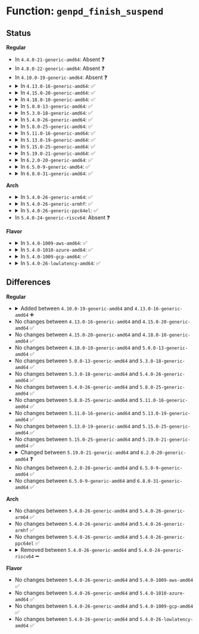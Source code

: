 # Function: <code>genpd_finish_suspend</code>

## Status
<b>Regular</b>
<ul>
<li>
In <code>4.4.0-21-generic-amd64</code>: Absent ❓
</li>
<li>
In <code>4.8.0-22-generic-amd64</code>: Absent ❓
</li>
<li>
In <code>4.10.0-19-generic-amd64</code>: Absent ❓
</li>
<li>
<details>
<summary>In <code>4.13.0-16-generic-amd64</code>: ✅</summary>

```c
int genpd_finish_suspend(struct device * dev, bool poweroff)
```

```json
{
  "name": "genpd_finish_suspend",
  "collision_type": "Unique Static",
  "inline_type": "No",
  "funcs": [
    {
      "addr": 18446744071585085664,
      "name": "genpd_finish_suspend",
      "external": false,
      "loc": "drivers/base/power/domain.c:913",
      "file": "drivers/base/power/domain.c",
      "inline": "seen, unknown",
      "caller_inline": [],
      "caller_func": [
        "drivers/base/power/domain.c:pm_genpd_poweroff_noirq",
        "drivers/base/power/domain.c:pm_genpd_poweroff_noirq",
        "drivers/base/power/domain.c:pm_genpd_suspend_noirq",
        "drivers/base/power/domain.c:pm_genpd_suspend_noirq"
      ]
    }
  ],
  "symbols": [
    {
      "addr": 18446744071585085664,
      "name": "genpd_finish_suspend",
      "section": ".text",
      "bind": "STB_LOCAL",
      "size": 212
    }
  ]
}
```
</details>
</li>
<li>
<details>
<summary>In <code>4.15.0-20-generic-amd64</code>: ✅</summary>

```c
int genpd_finish_suspend(struct device * dev, bool poweroff)
```

```json
{
  "name": "genpd_finish_suspend",
  "collision_type": "Unique Static",
  "inline_type": "No",
  "funcs": [
    {
      "addr": 18446744071585511136,
      "name": "genpd_finish_suspend",
      "external": false,
      "loc": "drivers/base/power/domain.c:1032",
      "file": "drivers/base/power/domain.c",
      "inline": "seen, unknown",
      "caller_inline": [],
      "caller_func": [
        "drivers/base/power/domain.c:genpd_poweroff_noirq",
        "drivers/base/power/domain.c:genpd_poweroff_noirq",
        "drivers/base/power/domain.c:genpd_suspend_noirq",
        "drivers/base/power/domain.c:genpd_suspend_noirq"
      ]
    }
  ],
  "symbols": [
    {
      "addr": 18446744071585511136,
      "name": "genpd_finish_suspend",
      "section": ".text",
      "bind": "STB_LOCAL",
      "size": 241
    }
  ]
}
```
</details>
</li>
<li>
<details>
<summary>In <code>4.18.0-10-generic-amd64</code>: ✅</summary>

```c
int genpd_finish_suspend(struct device * dev, bool poweroff)
```

```json
{
  "name": "genpd_finish_suspend",
  "collision_type": "Unique Static",
  "inline_type": "No",
  "funcs": [
    {
      "addr": 18446744071585756048,
      "name": "genpd_finish_suspend",
      "external": false,
      "loc": "drivers/base/power/domain.c:1033",
      "file": "drivers/base/power/domain.c",
      "inline": "seen, unknown",
      "caller_inline": [],
      "caller_func": [
        "drivers/base/power/domain.c:genpd_poweroff_noirq",
        "drivers/base/power/domain.c:genpd_poweroff_noirq",
        "drivers/base/power/domain.c:genpd_suspend_noirq",
        "drivers/base/power/domain.c:genpd_suspend_noirq"
      ]
    }
  ],
  "symbols": [
    {
      "addr": 18446744071585756048,
      "name": "genpd_finish_suspend",
      "section": ".text",
      "bind": "STB_LOCAL",
      "size": 282
    }
  ]
}
```
</details>
</li>
<li>
<details>
<summary>In <code>5.0.0-13-generic-amd64</code>: ✅</summary>

```c
int genpd_finish_suspend(struct device * dev, bool poweroff)
```

```json
{
  "name": "genpd_finish_suspend",
  "collision_type": "Unique Static",
  "inline_type": "No",
  "funcs": [
    {
      "addr": 18446744071585890416,
      "name": "genpd_finish_suspend",
      "external": false,
      "loc": "drivers/base/power/domain.c:1112",
      "file": "drivers/base/power/domain.c",
      "inline": "seen, unknown",
      "caller_inline": [],
      "caller_func": [
        "drivers/base/power/domain.c:genpd_poweroff_noirq",
        "drivers/base/power/domain.c:genpd_poweroff_noirq",
        "drivers/base/power/domain.c:genpd_suspend_noirq",
        "drivers/base/power/domain.c:genpd_suspend_noirq"
      ]
    }
  ],
  "symbols": [
    {
      "addr": 18446744071585890416,
      "name": "genpd_finish_suspend",
      "section": ".text",
      "bind": "STB_LOCAL",
      "size": 282
    }
  ]
}
```
</details>
</li>
<li>
<details>
<summary>In <code>5.3.0-18-generic-amd64</code>: ✅</summary>

```c
int genpd_finish_suspend(struct device * dev, bool poweroff)
```

```json
{
  "name": "genpd_finish_suspend",
  "collision_type": "Unique Static",
  "inline_type": "No",
  "funcs": [
    {
      "addr": 18446744071586127280,
      "name": "genpd_finish_suspend",
      "external": false,
      "loc": "drivers/base/power/domain.c:1115",
      "file": "drivers/base/power/domain.c",
      "inline": "seen, unknown",
      "caller_inline": [],
      "caller_func": [
        "drivers/base/power/domain.c:genpd_poweroff_noirq",
        "drivers/base/power/domain.c:genpd_suspend_noirq",
        "drivers/base/power/domain.c:genpd_suspend_noirq"
      ]
    }
  ],
  "symbols": [
    {
      "addr": 18446744071586127280,
      "name": "genpd_finish_suspend",
      "section": ".text",
      "bind": "STB_LOCAL",
      "size": 292
    }
  ]
}
```
</details>
</li>
<li>
<details>
<summary>In <code>5.4.0-26-generic-amd64</code>: ✅</summary>

```c
int genpd_finish_suspend(struct device * dev, bool poweroff)
```

```json
{
  "name": "genpd_finish_suspend",
  "collision_type": "Unique Static",
  "inline_type": "No",
  "funcs": [
    {
      "addr": 18446744071586276656,
      "name": "genpd_finish_suspend",
      "external": false,
      "loc": "drivers/base/power/domain.c:1110",
      "file": "drivers/base/power/domain.c",
      "inline": "seen, unknown",
      "caller_inline": [],
      "caller_func": [
        "drivers/base/power/domain.c:genpd_poweroff_noirq",
        "drivers/base/power/domain.c:genpd_suspend_noirq",
        "drivers/base/power/domain.c:genpd_suspend_noirq"
      ]
    }
  ],
  "symbols": [
    {
      "addr": 18446744071586276656,
      "name": "genpd_finish_suspend",
      "section": ".text",
      "bind": "STB_LOCAL",
      "size": 292
    }
  ]
}
```
</details>
</li>
<li>
<details>
<summary>In <code>5.8.0-25-generic-amd64</code>: ✅</summary>

```c
int genpd_finish_suspend(struct device * dev, bool poweroff)
```

```json
{
  "name": "genpd_finish_suspend",
  "collision_type": "Unique Static",
  "inline_type": "No",
  "funcs": [
    {
      "addr": 18446744071587043408,
      "name": "genpd_finish_suspend",
      "external": false,
      "loc": "drivers/base/power/domain.c:1099",
      "file": "drivers/base/power/domain.c",
      "inline": "seen, unknown",
      "caller_inline": [],
      "caller_func": [
        "drivers/base/power/domain.c:genpd_poweroff_noirq",
        "drivers/base/power/domain.c:genpd_suspend_noirq",
        "drivers/base/power/domain.c:genpd_suspend_noirq"
      ]
    }
  ],
  "symbols": [
    {
      "addr": 18446744071587043408,
      "name": "genpd_finish_suspend",
      "section": ".text",
      "bind": "STB_LOCAL",
      "size": 292
    }
  ]
}
```
</details>
</li>
<li>
<details>
<summary>In <code>5.11.0-16-generic-amd64</code>: ✅</summary>

```c
int genpd_finish_suspend(struct device * dev, bool poweroff)
```

```json
{
  "name": "genpd_finish_suspend",
  "collision_type": "Unique Static",
  "inline_type": "No",
  "funcs": [
    {
      "addr": 18446744071587127312,
      "name": "genpd_finish_suspend",
      "external": false,
      "loc": "drivers/base/power/domain.c:1144",
      "file": "drivers/base/power/domain.c",
      "inline": "seen, unknown",
      "caller_inline": [],
      "caller_func": [
        "drivers/base/power/domain.c:genpd_poweroff_noirq",
        "drivers/base/power/domain.c:genpd_suspend_noirq",
        "drivers/base/power/domain.c:genpd_suspend_noirq"
      ]
    }
  ],
  "symbols": [
    {
      "addr": 18446744071587127312,
      "name": "genpd_finish_suspend",
      "section": ".text",
      "bind": "STB_LOCAL",
      "size": 292
    }
  ]
}
```
</details>
</li>
<li>
<details>
<summary>In <code>5.13.0-19-generic-amd64</code>: ✅</summary>

```c
int genpd_finish_suspend(struct device * dev, bool poweroff)
```

```json
{
  "name": "genpd_finish_suspend",
  "collision_type": "Unique Static",
  "inline_type": "No",
  "funcs": [
    {
      "addr": 18446744071587013664,
      "name": "genpd_finish_suspend",
      "external": false,
      "loc": "drivers/base/power/domain.c:1139",
      "file": "drivers/base/power/domain.c",
      "inline": "seen, unknown",
      "caller_inline": [],
      "caller_func": [
        "drivers/base/power/domain.c:genpd_poweroff_noirq",
        "drivers/base/power/domain.c:genpd_suspend_noirq",
        "drivers/base/power/domain.c:genpd_suspend_noirq"
      ]
    }
  ],
  "symbols": [
    {
      "addr": 18446744071587013664,
      "name": "genpd_finish_suspend",
      "section": ".text",
      "bind": "STB_LOCAL",
      "size": 288
    }
  ]
}
```
</details>
</li>
<li>
<details>
<summary>In <code>5.15.0-25-generic-amd64</code>: ✅</summary>

```c
int genpd_finish_suspend(struct device * dev, bool poweroff)
```

```json
{
  "name": "genpd_finish_suspend",
  "collision_type": "Unique Static",
  "inline_type": "No",
  "funcs": [
    {
      "addr": 18446744071587584896,
      "name": "genpd_finish_suspend",
      "external": false,
      "loc": "drivers/base/power/domain.c:1179",
      "file": "drivers/base/power/domain.c",
      "inline": "seen, unknown",
      "caller_inline": [],
      "caller_func": [
        "drivers/base/power/domain.c:genpd_poweroff_noirq",
        "drivers/base/power/domain.c:genpd_suspend_noirq",
        "drivers/base/power/domain.c:genpd_suspend_noirq"
      ]
    }
  ],
  "symbols": [
    {
      "addr": 18446744071587584896,
      "name": "genpd_finish_suspend",
      "section": ".text",
      "bind": "STB_LOCAL",
      "size": 288
    }
  ]
}
```
</details>
</li>
<li>
<details>
<summary>In <code>5.19.0-21-generic-amd64</code>: ✅</summary>

```c
int genpd_finish_suspend(struct device * dev, bool poweroff)
```

```json
{
  "name": "genpd_finish_suspend",
  "collision_type": "Unique Static",
  "inline_type": "No",
  "funcs": [
    {
      "addr": 18446744071588916048,
      "name": "genpd_finish_suspend",
      "external": false,
      "loc": "drivers/base/power/domain.c:1197",
      "file": "drivers/base/power/domain.c",
      "inline": "seen, unknown",
      "caller_inline": [],
      "caller_func": [
        "drivers/base/power/domain.c:genpd_poweroff_noirq",
        "drivers/base/power/domain.c:genpd_suspend_noirq",
        "drivers/base/power/domain.c:genpd_suspend_noirq"
      ]
    }
  ],
  "symbols": [
    {
      "addr": 18446744071588916048,
      "name": "genpd_finish_suspend",
      "section": ".text",
      "bind": "STB_LOCAL",
      "size": 306
    }
  ]
}
```
</details>
</li>
<li>
<details>
<summary>In <code>6.2.0-20-generic-amd64</code>: ✅</summary>

```c
int genpd_finish_suspend(struct device * dev, int (*)(struct device *) suspend_noirq, int (*)(struct device *) resume_noirq)
```

```json
{
  "name": "genpd_finish_suspend",
  "collision_type": "Unique Static",
  "inline_type": "No",
  "funcs": [
    {
      "addr": 18446744071590437232,
      "name": "genpd_finish_suspend",
      "external": false,
      "loc": "drivers/base/power/domain.c:1219",
      "file": "drivers/base/power/domain.c",
      "inline": "seen, unknown",
      "caller_inline": [],
      "caller_func": [
        "drivers/base/power/domain.c:genpd_poweroff_noirq",
        "drivers/base/power/domain.c:genpd_freeze_noirq",
        "drivers/base/power/domain.c:genpd_suspend_noirq"
      ]
    }
  ],
  "symbols": [
    {
      "addr": 18446744071590437232,
      "name": "genpd_finish_suspend",
      "section": ".text",
      "bind": "STB_LOCAL",
      "size": 279
    }
  ]
}
```
</details>
</li>
<li>
<details>
<summary>In <code>6.5.0-9-generic-amd64</code>: ✅</summary>

```c
int genpd_finish_suspend(struct device * dev, int (*)(struct device *) suspend_noirq, int (*)(struct device *) resume_noirq)
```

```json
{
  "name": "genpd_finish_suspend",
  "collision_type": "Unique Static",
  "inline_type": "No",
  "funcs": [
    {
      "addr": 18446744071590756896,
      "name": "genpd_finish_suspend",
      "external": false,
      "loc": "drivers/base/power/domain.c:1245",
      "file": "drivers/base/power/domain.c",
      "inline": "seen, unknown",
      "caller_inline": [],
      "caller_func": [
        "drivers/base/power/domain.c:genpd_poweroff_noirq",
        "drivers/base/power/domain.c:genpd_freeze_noirq",
        "drivers/base/power/domain.c:genpd_suspend_noirq"
      ]
    }
  ],
  "symbols": [
    {
      "addr": 18446744071590756896,
      "name": "genpd_finish_suspend",
      "section": ".text",
      "bind": "STB_LOCAL",
      "size": 279
    }
  ]
}
```
</details>
</li>
<li>
<details>
<summary>In <code>6.8.0-31-generic-amd64</code>: ✅</summary>

```c
int genpd_finish_suspend(struct device * dev, int (*)(struct device *) suspend_noirq, int (*)(struct device *) resume_noirq)
```

```json
{
  "name": "genpd_finish_suspend",
  "collision_type": "Unique Static",
  "inline_type": "No",
  "funcs": [
    {
      "addr": 18446744071590001952,
      "name": "genpd_finish_suspend",
      "external": false,
      "loc": "drivers/pmdomain/core.c:1252",
      "file": "drivers/pmdomain/core.c",
      "inline": "seen, unknown",
      "caller_inline": [],
      "caller_func": [
        "drivers/pmdomain/core.c:genpd_poweroff_noirq",
        "drivers/pmdomain/core.c:genpd_freeze_noirq",
        "drivers/pmdomain/core.c:genpd_suspend_noirq"
      ]
    }
  ],
  "symbols": [
    {
      "addr": 18446744071590001952,
      "name": "genpd_finish_suspend",
      "section": ".text",
      "bind": "STB_LOCAL",
      "size": 279
    }
  ]
}
```
</details>
</li>
</ul>
<b>Arch</b>
<ul>
<li>
<details>
<summary>In <code>5.4.0-26-generic-arm64</code>: ✅</summary>

```c
int genpd_finish_suspend(struct device * dev, bool poweroff)
```

```json
{
  "name": "genpd_finish_suspend",
  "collision_type": "Unique Static",
  "inline_type": "No",
  "funcs": [
    {
      "addr": 18446603336499105928,
      "name": "genpd_finish_suspend",
      "external": false,
      "loc": "drivers/base/power/domain.c:1110",
      "file": "drivers/base/power/domain.c",
      "inline": "seen, unknown",
      "caller_inline": [],
      "caller_func": [
        "drivers/base/power/domain.c:genpd_poweroff_noirq",
        "drivers/base/power/domain.c:genpd_poweroff_noirq",
        "drivers/base/power/domain.c:genpd_suspend_noirq",
        "drivers/base/power/domain.c:genpd_suspend_noirq"
      ]
    }
  ],
  "symbols": [
    {
      "addr": 18446603336499105928,
      "name": "genpd_finish_suspend",
      "section": ".text",
      "bind": "STB_LOCAL",
      "size": 320
    }
  ]
}
```
</details>
</li>
<li>
<details>
<summary>In <code>5.4.0-26-generic-armhf</code>: ✅</summary>

```c
int genpd_finish_suspend(struct device * dev, bool poweroff)
```

```json
{
  "name": "genpd_finish_suspend",
  "collision_type": "Unique Static",
  "inline_type": "No",
  "funcs": [
    {
      "addr": 3231656804,
      "name": "genpd_finish_suspend",
      "external": false,
      "loc": "drivers/base/power/domain.c:1110",
      "file": "drivers/base/power/domain.c",
      "inline": "seen, unknown",
      "caller_inline": [],
      "caller_func": [
        "drivers/base/power/domain.c:genpd_poweroff_noirq",
        "drivers/base/power/domain.c:genpd_suspend_noirq"
      ]
    }
  ],
  "symbols": [
    {
      "addr": 3231656804,
      "name": "genpd_finish_suspend",
      "section": ".text",
      "bind": "STB_LOCAL",
      "size": 288
    }
  ]
}
```
</details>
</li>
<li>
<details>
<summary>In <code>5.4.0-26-generic-ppc64el</code>: ✅</summary>

```c
int genpd_finish_suspend(struct device * dev, bool poweroff)
```

```json
{
  "name": "genpd_finish_suspend",
  "collision_type": "Unique Static",
  "inline_type": "No",
  "funcs": [
    {
      "addr": 13835058055292288944,
      "name": "genpd_finish_suspend",
      "external": false,
      "loc": "drivers/base/power/domain.c:1110",
      "file": "drivers/base/power/domain.c",
      "inline": "seen, unknown",
      "caller_inline": [],
      "caller_func": [
        "drivers/base/power/domain.c:genpd_poweroff_noirq",
        "drivers/base/power/domain.c:genpd_poweroff_noirq",
        "drivers/base/power/domain.c:genpd_suspend_noirq",
        "drivers/base/power/domain.c:genpd_suspend_noirq"
      ]
    }
  ],
  "symbols": [
    {
      "addr": 13835058055292288944,
      "name": "genpd_finish_suspend",
      "section": ".text",
      "bind": "STB_LOCAL",
      "size": 520
    }
  ]
}
```
</details>
</li>
<li>
In <code>5.4.0-24-generic-riscv64</code>: Absent ❓
</li>
</ul>
<b>Flavor</b>
<ul>
<li>
<details>
<summary>In <code>5.4.0-1009-aws-amd64</code>: ✅</summary>

```c
int genpd_finish_suspend(struct device * dev, bool poweroff)
```

```json
{
  "name": "genpd_finish_suspend",
  "collision_type": "Unique Static",
  "inline_type": "No",
  "funcs": [
    {
      "addr": 18446744071586039904,
      "name": "genpd_finish_suspend",
      "external": false,
      "loc": "drivers/base/power/domain.c:1110",
      "file": "drivers/base/power/domain.c",
      "inline": "seen, unknown",
      "caller_inline": [],
      "caller_func": [
        "drivers/base/power/domain.c:genpd_poweroff_noirq",
        "drivers/base/power/domain.c:genpd_suspend_noirq",
        "drivers/base/power/domain.c:genpd_suspend_noirq"
      ]
    }
  ],
  "symbols": [
    {
      "addr": 18446744071586039904,
      "name": "genpd_finish_suspend",
      "section": ".text",
      "bind": "STB_LOCAL",
      "size": 292
    }
  ]
}
```
</details>
</li>
<li>
<details>
<summary>In <code>5.4.0-1010-azure-amd64</code>: ✅</summary>

```c
int genpd_finish_suspend(struct device * dev, bool poweroff)
```

```json
{
  "name": "genpd_finish_suspend",
  "collision_type": "Unique Static",
  "inline_type": "No",
  "funcs": [
    {
      "addr": 18446744071585885920,
      "name": "genpd_finish_suspend",
      "external": false,
      "loc": "drivers/base/power/domain.c:1110",
      "file": "drivers/base/power/domain.c",
      "inline": "seen, unknown",
      "caller_inline": [],
      "caller_func": [
        "drivers/base/power/domain.c:genpd_poweroff_noirq",
        "drivers/base/power/domain.c:genpd_suspend_noirq",
        "drivers/base/power/domain.c:genpd_suspend_noirq"
      ]
    }
  ],
  "symbols": [
    {
      "addr": 18446744071585885920,
      "name": "genpd_finish_suspend",
      "section": ".text",
      "bind": "STB_LOCAL",
      "size": 292
    }
  ]
}
```
</details>
</li>
<li>
<details>
<summary>In <code>5.4.0-1009-gcp-amd64</code>: ✅</summary>

```c
int genpd_finish_suspend(struct device * dev, bool poweroff)
```

```json
{
  "name": "genpd_finish_suspend",
  "collision_type": "Unique Static",
  "inline_type": "No",
  "funcs": [
    {
      "addr": 18446744071586226672,
      "name": "genpd_finish_suspend",
      "external": false,
      "loc": "drivers/base/power/domain.c:1110",
      "file": "drivers/base/power/domain.c",
      "inline": "seen, unknown",
      "caller_inline": [],
      "caller_func": [
        "drivers/base/power/domain.c:genpd_poweroff_noirq",
        "drivers/base/power/domain.c:genpd_suspend_noirq",
        "drivers/base/power/domain.c:genpd_suspend_noirq"
      ]
    }
  ],
  "symbols": [
    {
      "addr": 18446744071586226672,
      "name": "genpd_finish_suspend",
      "section": ".text",
      "bind": "STB_LOCAL",
      "size": 292
    }
  ]
}
```
</details>
</li>
<li>
<details>
<summary>In <code>5.4.0-26-lowlatency-amd64</code>: ✅</summary>

```c
int genpd_finish_suspend(struct device * dev, bool poweroff)
```

```json
{
  "name": "genpd_finish_suspend",
  "collision_type": "Unique Static",
  "inline_type": "No",
  "funcs": [
    {
      "addr": 18446744071586336496,
      "name": "genpd_finish_suspend",
      "external": false,
      "loc": "drivers/base/power/domain.c:1110",
      "file": "drivers/base/power/domain.c",
      "inline": "seen, unknown",
      "caller_inline": [],
      "caller_func": [
        "drivers/base/power/domain.c:genpd_poweroff_noirq",
        "drivers/base/power/domain.c:genpd_suspend_noirq",
        "drivers/base/power/domain.c:genpd_suspend_noirq"
      ]
    }
  ],
  "symbols": [
    {
      "addr": 18446744071586336496,
      "name": "genpd_finish_suspend",
      "section": ".text",
      "bind": "STB_LOCAL",
      "size": 292
    }
  ]
}
```
</details>
</li>
</ul>

## Differences
<b>Regular</b>
<ul>
<li>
<details>
<summary>Added between <code>4.10.0-19-generic-amd64</code> and <code>4.13.0-16-generic-amd64</code> ➕</summary>

```c
int genpd_finish_suspend(struct device * dev, bool poweroff)
```
</details>
</li>
<li>
No changes between <code>4.13.0-16-generic-amd64</code> and <code>4.15.0-20-generic-amd64</code> ✅
</li>
<li>
No changes between <code>4.15.0-20-generic-amd64</code> and <code>4.18.0-10-generic-amd64</code> ✅
</li>
<li>
No changes between <code>4.18.0-10-generic-amd64</code> and <code>5.0.0-13-generic-amd64</code> ✅
</li>
<li>
No changes between <code>5.0.0-13-generic-amd64</code> and <code>5.3.0-18-generic-amd64</code> ✅
</li>
<li>
No changes between <code>5.3.0-18-generic-amd64</code> and <code>5.4.0-26-generic-amd64</code> ✅
</li>
<li>
No changes between <code>5.4.0-26-generic-amd64</code> and <code>5.8.0-25-generic-amd64</code> ✅
</li>
<li>
No changes between <code>5.8.0-25-generic-amd64</code> and <code>5.11.0-16-generic-amd64</code> ✅
</li>
<li>
No changes between <code>5.11.0-16-generic-amd64</code> and <code>5.13.0-19-generic-amd64</code> ✅
</li>
<li>
No changes between <code>5.13.0-19-generic-amd64</code> and <code>5.15.0-25-generic-amd64</code> ✅
</li>
<li>
No changes between <code>5.15.0-25-generic-amd64</code> and <code>5.19.0-21-generic-amd64</code> ✅
</li>
<li>
<details>
<summary>Changed between <code>5.19.0-21-generic-amd64</code> and <code>6.2.0-20-generic-amd64</code> ❓</summary>
<ul>
<li>
<b>Param added. </b>
<code>int (*)(struct device *) suspend_noirq</code>
</li>
<li>
<b>Param added. </b>
<code>int (*)(struct device *) resume_noirq</code>
</li>
<li>
<b>Param removed. </b>
<code>bool poweroff</code>
</li>
</ul>
</details>
</li>
<li>
No changes between <code>6.2.0-20-generic-amd64</code> and <code>6.5.0-9-generic-amd64</code> ✅
</li>
<li>
No changes between <code>6.5.0-9-generic-amd64</code> and <code>6.8.0-31-generic-amd64</code> ✅
</li>
</ul>
<b>Arch</b>
<ul>
<li>
No changes between <code>5.4.0-26-generic-amd64</code> and <code>5.4.0-26-generic-arm64</code> ✅
</li>
<li>
No changes between <code>5.4.0-26-generic-amd64</code> and <code>5.4.0-26-generic-armhf</code> ✅
</li>
<li>
No changes between <code>5.4.0-26-generic-amd64</code> and <code>5.4.0-26-generic-ppc64el</code> ✅
</li>
<li>
<details>
<summary>Removed between <code>5.4.0-26-generic-amd64</code> and <code>5.4.0-24-generic-riscv64</code> ➖</summary>

```c
int genpd_finish_suspend(struct device * dev, bool poweroff)
```
</details>
</li>
</ul>
<b>Flavor</b>
<ul>
<li>
No changes between <code>5.4.0-26-generic-amd64</code> and <code>5.4.0-1009-aws-amd64</code> ✅
</li>
<li>
No changes between <code>5.4.0-26-generic-amd64</code> and <code>5.4.0-1010-azure-amd64</code> ✅
</li>
<li>
No changes between <code>5.4.0-26-generic-amd64</code> and <code>5.4.0-1009-gcp-amd64</code> ✅
</li>
<li>
No changes between <code>5.4.0-26-generic-amd64</code> and <code>5.4.0-26-lowlatency-amd64</code> ✅
</li>
</ul>
